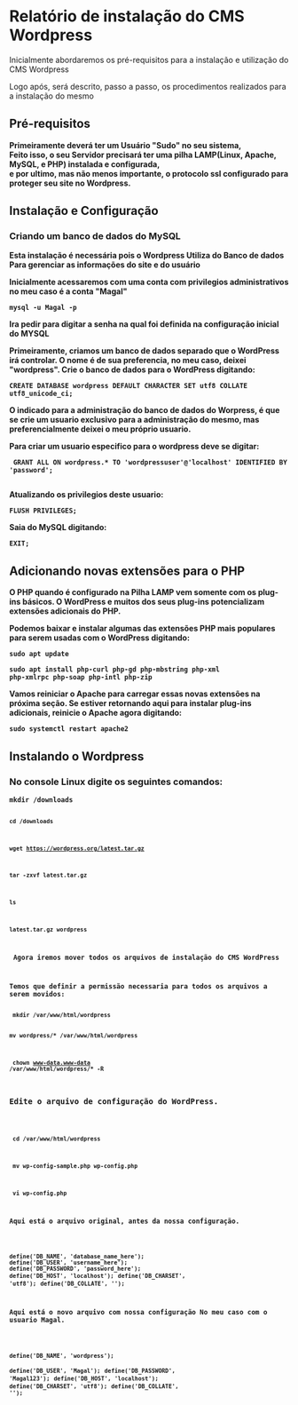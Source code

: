 ﻿<h1><b>Relatório de instalação do CMS Wordpress</b></h1>

<p> Inicialmente abordaremos os pré-requisitos para a instalação e utilização do CMS Wordpress</p>
<p> Logo após, será descrito, passo a passo, os procedimentos realizados para a instalação do mesmo</p>

<h2><b> Pré-requisitos </h2>

<p> Primeiramente deverá ter um Usuário "Sudo" no seu sistema,<br>
 Feito isso, o seu Servidor precisará ter uma pilha <B>LAMP</B>(Linux, Apache, MySQL, e PHP) instalada e configurada,<br> e por ultimo, mas não menos importante, o protocolo ssl configurado para proteger seu site no Wordpress.</p>

<h2> <b>Instalação e Configuração</h2>

<h3>Criando um banco de dados do MySQL</h3>
<p>Esta instalação é necessária pois o Wordpress Utiliza do Banco de dados Para gerenciar as informações do site e do usuário</p>
<p> Inicialmente acessaremos com uma conta com privilegios administrativos no meu caso é a conta "Magal"</p>
<code>mysql -u Magal -p</code>
<p> Ira pedir para digitar a senha na qual foi definida na configuração inicial do MYSQL</p>
<p>Primeiramente, criamos um banco de dados separado que o WordPress irá controlar. O nome é de sua preferencia, no meu caso, deixei "wordpress". Crie o banco de dados para o WordPress digitando:</p>
<code>CREATE DATABASE wordpress DEFAULT CHARACTER SET utf8 COLLATE utf8_unicode_ci;</code>

<p> O indicado para a administração do banco de dados do Worpress, é que se crie um usuario exclusivo para a administração do mesmo, mas preferencialmente deixei o meu próprio usuario.</p>
<p> Para criar um usuario especifico para o wordpress deve se digitar:</p>
<code> GRANT ALL ON wordpress.* TO 'wordpressuser'@'localhost' IDENTIFIED BY 'password';

</code>
<p> Atualizando os privilegios deste usuario:</p>
<code>FLUSH PRIVILEGES;</code>
<p>Saia do MySQL digitando:</p>
<code>EXIT;</code>

<h2>Adicionando novas extensões para o PHP</h2>

<p>O PHP quando é configurado na Pilha LAMP vem somente com os plug-ins básicos. O WordPress e muitos dos seus plug-ins potencializam extensões adicionais do PHP.</p>

<p>Podemos baixar e instalar algumas das extensões PHP mais populares para serem usadas com o WordPress digitando:</p>
<code>sudo apt update</code>

<code>sudo apt install php-curl php-gd php-mbstring php-xml php-xmlrpc php-soap php-intl php-zip
</code>

<p>Vamos reiniciar o Apache para carregar essas novas extensões na próxima seção. Se estiver retornando aqui para instalar plug-ins adicionais, reinicie o Apache agora digitando:</p>

<code>sudo systemctl restart apache2</code>

<h2>Instalando o Wordpress</h2>

<H3><p><b> No console Linux digite os seguintes comandos:</b></p></h3>
<code>mkdir /downloads

<code>cd /downloads</code>
 
 <code>wget https://wordpress.org/latest.tar.gz</code>
 
 <code>tar -zxvf latest.tar.gz</code>
 
 <code>ls</code>

<code>latest.tar.gz wordpress</code>

<p> Agora iremos mover todos os arquivos de instalação do CMS WordPress</p>
<p>Temos que definir a permissão necessaria para todos os arquivos a serem movidos:</p>
<code> mkdir /var/www/html/wordpress</code>

<code>mv wordpress/* /var/www/html/wordpress</code>

<code> chown www-data.www-data /var/www/html/wordpress/* -R</code>

<H3><p><b>Edite o arquivo de configuração do WordPress.</p></b></h3>

<code> cd /var/www/html/wordpress</code>

<code> mv wp-config-sample.php wp-config.php</code>

<code> vi wp-config.php</code>

<p>Aqui está o arquivo original, antes da nossa configuração.<p>

<code>define('DB_NAME', 'database_name_here');</code>
<code>define('DB_USER', 'username_here');</code>
<code>define('DB_PASSWORD', 'password_here');</code>
<code>define('DB_HOST', 'localhost');</code>
<code>define('DB_CHARSET', 'utf8');</code>
<code>define('DB_COLLATE', '');</code>

<p>Aqui está o novo arquivo com nossa configuração No meu caso com o usuario Magal.<p>

<code>define('DB_NAME', 'wordpress');</code>
<br><code>define('DB_USER', 'Magal');</code>
<code>define('DB_PASSWORD', 'Magal123');</code>
<code>define('DB_HOST', 'localhost');</code>
<code>define('DB_CHARSET', 'utf8');</code>
<code>define('DB_COLLATE', '');</code>


